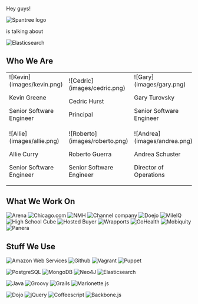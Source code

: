 Hey guys!

![Spantree logo](images/spantree.svg)

is talking about

![Elasticsearch](images/elasticsearch.png)


## Who We Are

<table class="ourpictures">
  <tr>
    <td>
      ![Kevin](images/kevin.png)
      <br/>
      <p>Kevin Greene</p>
      <p>Senior Software Engineer</p>
    </td>
    <td>
      ![Cedric](images/cedric.png)
      <br/>
      <p>Cedric Hurst</p>
      <p>Principal</p>
    </td>
    <td>
      ![Gary](images/gary.png)
      <br/>
      <p>Gary Turovsky</p>
      <p>Senior Software Engineer</p>
    </td>
  </tr>
  <tr>
    <td>
      ![Allie](images/allie.png)
      <br/>
      <p>Allie Curry</p>
      <p>Senior Software Engineer</p>
    </td>
    <td vertical-align="top">
      ![Roberto](images/roberto.png)
      <br/>
      <p>Roberto Guerra</p>
      <p>Senior Software Engineer</p>
    </td>
    <td>
      ![Andrea](images/andrea.png)
      <br/>
      <p>Andrea Schuster</p>
      <p>Director of Operations</p>
    </td>
    
  <tr>
</table>


## What We Work On

![Arena](images/arena.png)
![Chicago.com](images/chicagocom.png)
![NMH](images/nmh.gif)
![Channel company](images/channelcompany.gif)
![Doejo](images/doejo.png)
![MileIQ](images/mileiq.png)
![High School Cube](images/highschoolcube.png)
![Hosted Buyer](images/hostedbuyer.png)
![Wrapports](images/wrapports.png)
![GoHealth](images/gohealth.png)
![Mobiquity](images/mobiquity.png)
![Panera](images/panera.png)


## Stuff We Use

![Amazon Web Services](images/aws.svg)
![Github](images/github.svg)
![Vagrant](images/vagrant.png)
![Puppet](images/puppet.svg)

![PostgreSQL](images/postgres.svg)
![MongoDB](images/mongodb.png)
![Neo4J](images/neo4j.svg)
![Elasticsearch](images/elasticsearch.png)

![Java](images/java.svg)
![Groovy](images/groovy.svg)
![Grails](images/grails.svg)
![Marionette.js](images/marionettejs.png)

![Dojo](images/dojo.svg)
![jQuery](images/jquery.svg)
![Coffeescript](images/coffeescript.svg)
![Backbone.js](images/backbone.png)